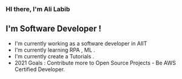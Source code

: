 ### HI there, I'm Ali Labib

## I'm Software Developer !
- I'm currently working as a software developer in AIIT
- I'm currently learning RPA , ML .
- I'm currently create a Tutorials .
- 2021 Goals : Contribute more to Open Source Projects - Be AWS Certified Developer.